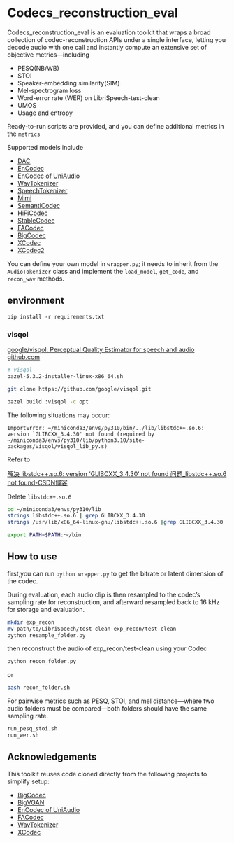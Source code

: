 # Codecs_reconstruction_eval
Codecs_reconstruction_eval is an evaluation toolkit that wraps a broad collection of codec-reconstruction APIs under a single interface, letting you decode audio with one call and instantly compute an extensive set of objective metrics—including 
- PESQ(NB/WB)
- STOI
- Speaker-embedding similarity(SIM)
- Mel-spectrogram loss
- Word-error rate (WER) on LibriSpeech-test-clean
- UMOS
- Usage and entropy

Ready-to-run scripts are provided, and you can define additional metrics in the `metrics`

Supported models include  

- [DAC](https://github.com/descriptinc/descript-audio-codec)  
- [EnCodec](https://github.com/facebookresearch/encodec)  
- [EnCodec of UniAudio](https://github.com/yangdongchao/UniAudio/tree/main/codec)  
- [WavTokenizer](https://github.com/jishengpeng/WavTokenizer)  
- [SpeechTokenizer](https://github.com/ZhangXInFD/SpeechTokenizer)
- [Mimi](https://github.com/kyutai-labs/moshi)  
- [SemantiCodec](https://github.com/haoheliu/SemantiCodec-inference)  
- [HiFiCodec](https://github.com/yangdongchao/AcademiCodec/tree/master/egs/HiFi-Codec-24k-320d)  
- [StableCodec](StableCodec)  
- [FACodec](https://github.com/open-mmlab/Amphion/blob/main/models/codec/ns3_codec/README.md)  
- [BigCodec](https://github.com/Aria-K-Alethia/BigCodec)
- [XCodec](https://github.com/zhenye234/xcodec)  
- [XCodec2](https://github.com/zhenye234/X-Codec-2.0)  

You can define your own model in `wrapper.py`; it needs to inherit from the `AudioTokenizer` class and implement the `load_model`, `get_code`, and `recon_wav` methods.


## environment
```
pip install -r requirements.txt
```
### visqol

[google/visqol: Perceptual Quality Estimator for speech and audio  github.com ](https://github.com/google/visqol?tab=readme-ov-file)

```sh
# visqol
bazel-5.3.2-installer-linux-x86_64.sh

git clone https://github.com/google/visqol.git

bazel build :visqol -c opt
```
The following situations may occur:
```
ImportError: ~/miniconda3/envs/py310/bin/../lib/libstdc++.so.6: version `GLIBCXX_3.4.30' not found (required by ~/miniconda3/envs/py310/lib/python3.10/site-packages/visqol/visqol_lib_py.s)
```
Refer to

[解决 libstdc++.so.6: version ‘GLIBCXX_3.4.30‘ not found 问题_libstdc++.so.6 not found-CSDN博客](https://blog.csdn.net/bohrium/article/details/126546521)

Delete `libstdc++.so.6`
```sh
cd ~/miniconda3/envs/py310/lib
strings libstdc++.so.6 | grep GLIBCXX_3.4.30
strings /usr/lib/x86_64-linux-gnu/libstdc++.so.6 |grep GLIBCXX_3.4.30

export PATH=$PATH:～/bin
```

## How to use
first,you can run `python wrapper.py` to get the bitrate or latent dimension of the codec.

During evaluation, each audio clip is then resampled to the codec’s sampling rate for reconstruction, and afterward resampled back to 16 kHz for storage and evaluation.
```sh
mkdir exp_recon
mv path/to/LibriSpeech/test-clean exp_recon/test-clean
python resample_folder.py
```

then reconstruct the audio of exp_recon/test-clean using your Codec

```sh
python recon_folder.py
```

or
```sh
bash recon_folder.sh
```

For pairwise metrics such as PESQ, STOI, and mel distance—where two audio folders must be compared—both folders should have the same sampling rate.

```sh
run_pesq_stoi.sh
run_wer.sh
```


## Acknowledgements
This toolkit reuses code cloned directly from the following projects to simplify setup: 
- [BigCodec](https://github.com/Aria-K-Alethia/BigCodec)
- [BigVGAN](https://github.com/NVIDIA/BigVGAN)
- [EnCodec of UniAudio](https://github.com/yangdongchao/UniAudio/tree/main/codec) 
- [FACodec](https://github.com/open-mmlab/Amphion/blob/main/models/codec/ns3_codec/README.md)  
- [WavTokenizer](https://github.com/jishengpeng/WavTokenizer)
- [XCodec](https://github.com/zhenye234/xcodec)  


